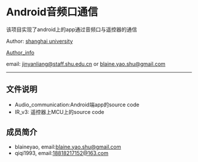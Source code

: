 # Android音频口通信

该项目实现了android上的app通过音频口与遥控器的通信

Author: [shanghai university](http://www.shu.edu.cn/)

[Author_info](http://www.scie-ce.shu.edu.cn/Default.aspx?tabid=17377)

email: jinyanliang@staff.shu.edu.cn or blaine.yao.shu@gmail.com
***
## 文件说明
* Audio_communication:Android端app的source code
* IR_v3: 遥控器上MCU上的source code

## 成员简介
* blaineyao, email:blaine.yao.shu@gmail.com
* qiqi1993,  email:18818217152@163.com
